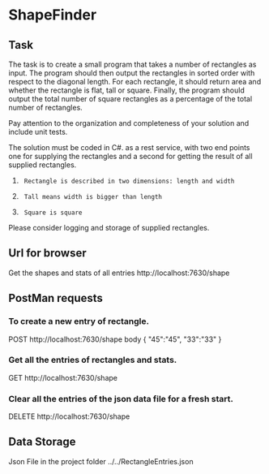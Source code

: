 # ShapeFinder

## Task
The task is to create a small program that takes a number of rectangles as input. 
The program should then output the rectangles in sorted order with respect to the diagonal length. 
For each rectangle, it should return area and whether the rectangle is flat, tall or square. 
Finally, the program should output the total number of square rectangles as a percentage of the total number of rectangles.

Pay attention to the organization and completeness of your solution and include unit tests.

The solution must be coded in C#. as a rest service, with two end points one for supplying the rectangles and a 
second for getting the result of all supplied rectangles. 

1.      Rectangle is described in two dimensions: length and width

2.      Tall means width is bigger than length

3.      Square is square 

Please consider logging and storage of supplied rectangles.




## Url for browser

Get the shapes and stats of all entries
http://localhost:7630/shape


## PostMan requests

### To create a new entry of rectangle.
POST
http://localhost:7630/shape
body
{
    "45":"45",
    "33":"33"
}


### Get all the entries of rectangles and stats.
GET
http://localhost:7630/shape


### Clear all the entries of the json data file for a fresh start.
DELETE
http://localhost:7630/shape


## Data Storage

Json File in the project folder
../../RectangleEntries.json



